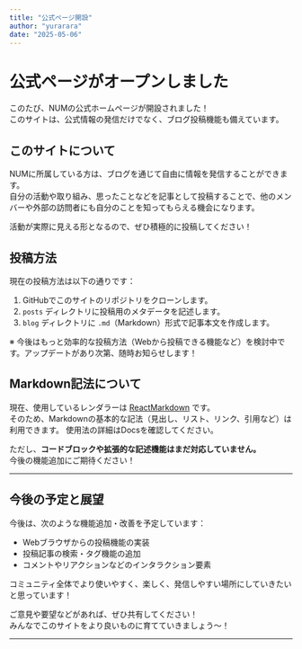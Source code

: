 ```yaml
---
title: "公式ページ開設"
author: "yurarara"
date: "2025-05-06"
---
```


# 公式ページがオープンしました 

このたび、NUMの公式ホームページが開設されました！  
このサイトは、公式情報の発信だけでなく、ブログ投稿機能も備えています。

## このサイトについて

NUMに所属している方は、ブログを通じて自由に情報を発信することができます。  
自分の活動や取り組み、思ったことなどを記事として投稿することで、他のメンバーや外部の訪問者にも自分のことを知ってもらえる機会になります。

活動が実際に見える形となるので、ぜひ積極的に投稿してください！

## 投稿方法

現在の投稿方法は以下の通りです：

1. GitHubでこのサイトのリポジトリをクローンします。
2. `posts` ディレクトリに投稿用のメタデータを記述します。
3. `blog` ディレクトリに `.md`（Markdown）形式で記事本文を作成します。

※ 今後はもっと効率的な投稿方法（Webから投稿できる機能など）を検討中です。アップデートがあり次第、随時お知らせします！

## Markdown記法について

現在、使用しているレンダラーは [ReactMarkdown](https://github.com/remarkjs/react-markdown) です。  
そのため、Markdownの基本的な記法（見出し、リスト、リンク、引用など）は利用できます。
使用法の詳細はDocsを確認してください。

ただし、**コードブロックや拡張的な記述機能はまだ対応していません。**  
今後の機能追加にご期待ください！

---

## 今後の予定と展望

今後は、次のような機能追加・改善を予定しています：

- Webブラウザからの投稿機能の実装
- 投稿記事の検索・タグ機能の追加
- コメントやリアクションなどのインタラクション要素

コミュニティ全体でより使いやすく、楽しく、発信しやすい場所にしていきたいと思っています！

ご意見や要望などがあれば、ぜひ共有してください！  
みんなでこのサイトをより良いものに育てていきましょう〜！

---

